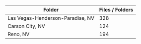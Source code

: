 | Folder                           |   Files / Folders |
|----------------------------------|-------------------|
| Las Vegas-Henderson-Paradise, NV |               328 |
| Carson City, NV                  |               124 |
| Reno, NV                         |               194 |